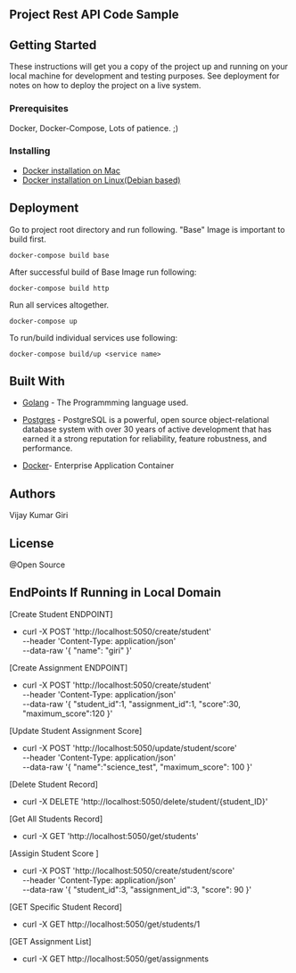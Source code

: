 ## Project Rest API Code Sample

## Getting Started

These instructions will get you a copy of the project up and running on your local machine for development and testing purposes. See deployment for notes on how to deploy the project on a live system.

### Prerequisites

Docker,
Docker-Compose,
Lots of patience. ;)


### Installing


* [Docker installation on Mac](https://docs.docker.com/docker-for-mac/install/)
* [Docker installation on Linux(Debian based)](https://www.tutorialspoint.com/docker/installing_docker_on_linux.htm)


## Deployment
Go to project root directory and run following. "Base" Image is important to build first.

```
docker-compose build base
```
After successful build of Base Image run following:

```
docker-compose build http
```

Run all services altogether.

```
docker-compose up 
```

To run/build individual services use following:

```
docker-compose build/up <service name>

```

## Built With

* [Golang](https://golang.org/) - The Programmming language used.

* [Postgres](https://www.postgresql.org/) - PostgreSQL is a powerful, open source object-relational database system with over 30 years of active development that has earned it a strong reputation for reliability, feature robustness, and performance.

* [Docker](https://www.docker.com/)- Enterprise Application Container





## Authors
Vijay Kumar Giri


## License

@Open Source

## EndPoints If Running in Local Domain
[Create Student ENDPOINT]
* curl -X POST 'http://localhost:5050/create/student' \
--header 'Content-Type: application/json' \
--data-raw '{
	"name": "giri"
}'

[Create Assignment ENDPOINT]
* curl -X POST 'http://localhost:5050/create/student' \
--header 'Content-Type: application/json' \
--data-raw '{
	"student_id":1,
	"assignment_id":1,
	"score":30,
	"maximum_score":120
}'

[Update Student Assignment Score]
*  curl -X POST 'http://localhost:5050/update/student/score' \
--header 'Content-Type: application/json' \
--data-raw '{
	"name":"science_test",
	"maximum_score": 100
}'

[Delete Student Record]
* curl -X DELETE 'http://localhost:5050/delete/student/{student_ID}'

[Get All Students Record]
* curl -X GET 'http://localhost:5050/get/students'

[Assigin Student Score ]
* curl -X POST 'http://localhost:5050/create/student/score' \
--header 'Content-Type: application/json' \
--data-raw '{
	"student_id":3,
	"assignment_id":3,
	"score": 90
}'

[GET Specific Student Record]
* curl -X GET http://localhost:5050/get/students/1

[GET Assignment List]
* curl -X GET  http://localhost:5050/get/assignments